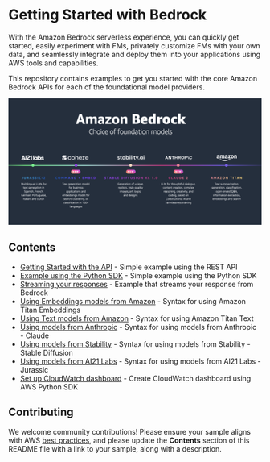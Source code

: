 # Getting Started with Bedrock

 With the Amazon Bedrock serverless experience, you can quickly get started, easily experiment with FMs, privately customize FMs with your own data, and seamlessly integrate and deploy them into your applications using AWS tools and capabilities.

This repository contains examples to get you started with the core Amazon Bedrock APIs for each of the foundational model providers.


![Bedrock Models](images/bedrock_models.png)

## Contents

- [Getting Started with the API](bedrock_api.py) - Simple example using the REST API
- [Example using the Python SDK](bedrock_sdk.py) - Simple example using the Python SDK
- [Streaming your responses](bedrock_streaming.py) - Example that streams your response from Bedrock
- [Using Embeddings models from Amazon](bedrock_amazon_titan_embeddings.py) - Syntax for using Amazon Titan Embeddings
- [Using Text models from Amazon](bedrock_amazon_titan_text.py) - Syntax for using Amazon Titan Text  
- [Using models from Anthropic](bedrock_anthropic.py) - Syntax for using models from Anthropic - Claude 
- [Using models from Stability](bedrock_stability.py) - Syntax for using models from Stability - Stable Diffusion 
- [Using models from AI21 Labs](bedrock_ai21.py) - Syntax for using models from AI21 Labs - Jurassic
- [Set up CloudWatch dashboard](bedrock_cloudwatch_dashboard.py) - Create CloudWatch dashboard using AWS Python SDK

## Contributing

We welcome community contributions! Please ensure your sample aligns with AWS [best practices](https://aws.amazon.com/architecture/well-architected/), and please update the **Contents** section of this README file with a link to your sample, along with a description.
